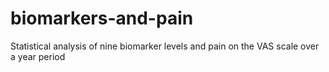 # biomarkers-and-pain
Statistical analysis of nine biomarker levels and pain on the VAS scale over a year period
